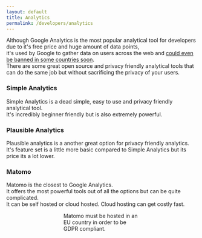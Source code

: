 ```yaml
---
layout: default
title: Analytics
permalink: /developers/analytics
---
```

Although Google Analytics is the most popular analytical tool for developers due to it's free price and huge amount of data points,  
it's used by Google to gather data on users across the web and [could even be banned in some countries soon](https://blog.simpleanalytics.com/italy-declares-google-analytics-illegal).  
There are some great open source and privacy friendly analytical tools that can do the same job but without sacrificing the privacy of your users.  

### Simple Analytics  
Simple Analytics is a dead simple, easy to use and privacy friendly analytical tool.  
It's incredibly beginner friendly but is also extremely powerful.  

### Plausible Analytics  
Plausible analytics is a another great option for privacy friendly analytics.  
It's feature set is a little more basic compared to Simple Analytics but its price its a lot lower.

### Matomo  
Matomo is the closest to Google Analytics.  
It offers the most powerful tools out of all the options but can be quite complicated.  
It can be self hosted or cloud hosted. Cloud hosting can get costly fast.  
<div class="alert alert-danger" style="max-width: 40%; min-width: min-content; margin: auto;">
Matomo must be hosted in an EU country in order to be GDPR compliant.
</div>